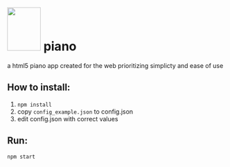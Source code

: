 # <img src='http://dev.siscoding.club/siscodingclub/piano/raw/master/logo.png' height='100' width='77'>  piano 

a html5 piano app created for the web prioritizing simplicty and ease of use


## How to install:
1. `npm install`
2. copy `config_example.json` to config.json
3. edit config.json with correct values

## Run:
`npm start`

